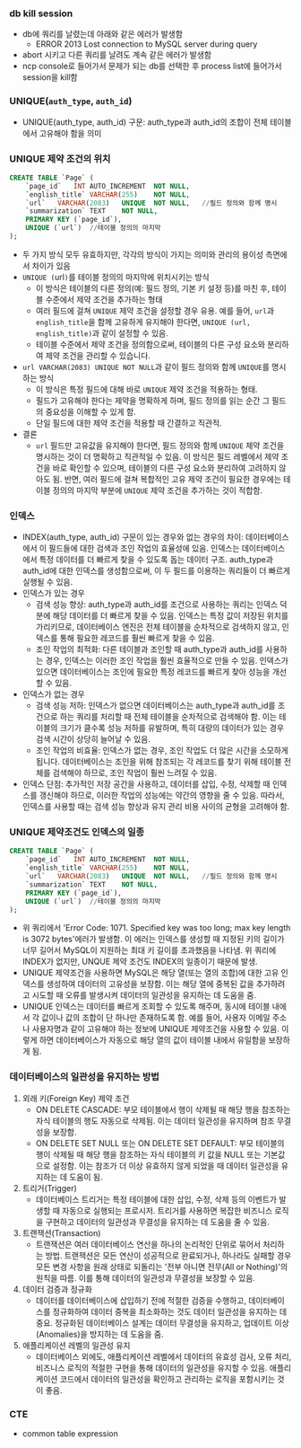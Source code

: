 ### db kill session
- db에 쿼리를 날렸는데 아래와 같은 에러가 발생함
    - ERROR 2013 Lost connection to MySQL server during query
- abort 시키고 다른 쿼리를 날려도 계속 같은 에러가 발생함
- ncp console로 들어가서 문제가 되는 db를 선택한 후 process list에 들어가서 session을 kill함

### UNIQUE(`auth_type`, `auth_id`)
- UNIQUE(auth_type, auth_id) 구문: auth_type과 auth_id의 조합이 전체 테이블에서 고유해야 함을 의미

### UNIQUE 제약 조건의 위치
```SQL
CREATE TABLE `Page` (
	`page_id`	INT AUTO_INCREMENT	NOT NULL,
	`english_title`	VARCHAR(255)	NOT NULL,
	`url`	VARCHAR(2083)	UNIQUE  NOT NULL,   //필드 정의와 함께 명시
	`summarization`	TEXT	NOT NULL,
	PRIMARY KEY (`page_id`),
	UNIQUE (`url`)  //테이블 정의의 마지막
);
```
- 두 가지 방식 모두 유효하지만, 각각의 방식이 가지는 의미와 관리의 용이성 측면에서 차이가 있음
- `UNIQUE (`url`)`를 테이블 정의의 마지막에 위치시키는 방식
   - 이 방식은 테이블의 다른 정의(예: 필드 정의, 기본 키 설정 등)를 마친 후, 테이블 수준에서 제약 조건을 추가하는 형태
   - 여러 필드에 걸쳐 `UNIQUE` 제약 조건을 설정할 경우 유용. 예를 들어, `url`과 `english_title`을 함께 고유하게 유지해야 한다면, `UNIQUE (url, english_title)`과 같이 설정할 수 있음.
   - 테이블 수준에서 제약 조건을 정의함으로써, 테이블의 다른 구성 요소와 분리하여 제약 조건을 관리할 수 있습니다.
- `url VARCHAR(2083) UNIQUE NOT NULL`과 같이 필드 정의와 함께 `UNIQUE`를 명시하는 방식
   - 이 방식은 특정 필드에 대해 바로 `UNIQUE` 제약 조건을 적용하는 형태.
   - 필드가 고유해야 한다는 제약을 명확하게 하며, 필드 정의를 읽는 순간 그 필드의 중요성을 이해할 수 있게 함.
   - 단일 필드에 대한 제약 조건을 적용할 때 간결하고 직관적.
- 결론
    - `url` 필드만 고유값을 유지해야 한다면, 필드 정의와 함께 `UNIQUE` 제약 조건을 명시하는 것이 더 명확하고 직관적일 수 있음. 이 방식은 필드 레벨에서 제약 조건을 바로 확인할 수 있으며, 테이블의 다른 구성 요소와 분리하여 고려하지 않아도 됨. 반면, 여러 필드에 걸쳐 복합적인 고유 제약 조건이 필요한 경우에는 테이블 정의의 마지막 부분에 `UNIQUE` 제약 조건을 추가하는 것이 적합함.

### 인덱스
- INDEX(auth_type, auth_id) 구문이 있는 경우와 없는 경우의 차이: 데이터베이스에서 이 필드들에 대한 검색과 조인 작업의 효율성에 있음. 인덱스는 데이터베이스에서 특정 데이터를 더 빠르게 찾을 수 있도록 돕는 데이터 구조. auth_type과 auth_id에 대한 인덱스를 생성함으로써, 이 두 필드를 이용하는 쿼리들이 더 빠르게 실행될 수 있음. 
- 인덱스가 있는 경우
    - 검색 성능 향상: auth_type과 auth_id를 조건으로 사용하는 쿼리는 인덱스 덕분에 해당 데이터를 더 빠르게 찾을 수 있음. 인덱스는 특정 값이 저장된 위치를 가리키므로, 데이터베이스 엔진은 전체 테이블을 순차적으로 검색하지 않고, 인덱스를 통해 필요한 레코드를 훨씬 빠르게 찾을 수 있음.
    - 조인 작업의 최적화: 다른 테이블과 조인할 때 auth_type과 auth_id를 사용하는 경우, 인덱스는 이러한 조인 작업을 훨씬 효율적으로 만들 수 있음. 인덱스가 있으면 데이터베이스는 조인에 필요한 특정 레코드를 빠르게 찾아 성능을 개선할 수 있음.
- 인덱스가 없는 경우
    - 검색 성능 저하: 인덱스가 없으면 데이터베이스는 auth_type과 auth_id를 조건으로 하는 쿼리를 처리할 때 전체 테이블을 순차적으로 검색해야 함. 이는 테이블의 크기가 클수록 성능 저하를 유발하며, 특히 대량의 데이터가 있는 경우 검색 시간이 상당히 늘어날 수 있음.
    - 조인 작업의 비효율: 인덱스가 없는 경우, 조인 작업도 더 많은 시간을 소모하게 됩니다. 데이터베이스는 조인을 위해 참조되는 각 레코드를 찾기 위해 테이블 전체를 검색해야 하므로, 조인 작업이 훨씬 느려질 수 있음.
- 인덱스 단점: 추가적인 저장 공간을 사용하고, 데이터를 삽입, 수정, 삭제할 때 인덱스를 갱신해야 하므로, 이러한 작업의 성능에는 약간의 영향을 줄 수 있음. 따라서, 인덱스를 사용할 때는 검색 성능 향상과 유지 관리 비용 사이의 균형을 고려해야 함.

### UNIQUE 제약조건도 인덱스의 일종
```SQL
CREATE TABLE `Page` (
	`page_id`	INT AUTO_INCREMENT	NOT NULL,
	`english_title`	VARCHAR(255)	NOT NULL,
	`url`	VARCHAR(2083)	UNIQUE  NOT NULL,   //필드 정의와 함께 명시
	`summarization`	TEXT	NOT NULL,
	PRIMARY KEY (`page_id`),
	UNIQUE (`url`)  //테이블 정의의 마지막
);
```
- 위 쿼리에서 'Error Code: 1071. Specified key was too long; max key length is 3072 bytes'에러가 발생함. 이 에러는 인덱스를 생성할 때 지정된 키의 길이가 너무 길어서 MySQL이 지원하는 최대 키 길이를 초과했음을 나타냄. 위 쿼리에 INDEX가 없지만, UNQUE 제약 조건도 INDEX의 일종이기 때문에 발생.
- UNIQUE 제약조건을 사용하면 MySQL은 해당 열(또는 열의 조합)에 대한 고유 인덱스를 생성하여 데이터의 고유성을 보장함. 이는 해당 열에 중복된 값을 추가하려고 시도할 때 오류를 발생시켜 데이터의 일관성을 유지하는 데 도움을 줌.
- UNIQUE 인덱스는 데이터를 빠르게 조회할 수 있도록 해주며, 동시에 테이블 내에서 각 값이나 값의 조합이 단 하나만 존재하도록 함. 예를 들어, 사용자 이메일 주소나 사용자명과 같이 고유해야 하는 정보에 UNIQUE 제약조건을 사용할 수 있음. 이렇게 하면 데이터베이스가 자동으로 해당 열의 값이 테이블 내에서 유일함을 보장하게 됨.

### 데이터베이스의 일관성을 유지하는 방법
1. 외래 키(Foreign Key) 제약 조건
    - ON DELETE CASCADE: 부모 테이블에서 행이 삭제될 때 해당 행을 참조하는 자식 테이블의 행도 자동으로 삭제됨. 이는 데이터 일관성을 유지하며 참조 무결성을 보장함.
    - ON DELETE SET NULL 또는 ON DELETE SET DEFAULT: 부모 테이블의 행이 삭제될 때 해당 행을 참조하는 자식 테이블의 키 값을 NULL 또는 기본값으로 설정함. 이는 참조가 더 이상 유효하지 않게 되었을 때 데이터 일관성을 유지하는 데 도움이 됨.
2. 트리거(Trigger)
    - 데이터베이스 트리거는 특정 테이블에 대한 삽입, 수정, 삭제 등의 이벤트가 발생할 때 자동으로 실행되는 프로시저. 트리거를 사용하면 복잡한 비즈니스 로직을 구현하고 데이터의 일관성과 무결성을 유지하는 데 도움을 줄 수 있음.
3. 트랜잭션(Transaction)
    - 트랜잭션은 여러 데이터베이스 연산을 하나의 논리적인 단위로 묶어서 처리하는 방법. 트랜잭션은 모든 연산이 성공적으로 완료되거나, 하나라도 실패할 경우 모든 변경 사항을 원래 상태로 되돌리는 '전부 아니면 전무(All or Nothing)'의 원칙을 따름. 이를 통해 데이터의 일관성과 무결성을 보장할 수 있음.
4. 데이터 검증과 정규화
    - 데이터를 데이터베이스에 삽입하기 전에 적절한 검증을 수행하고, 데이터베이스를 정규화하여 데이터 중복을 최소화하는 것도 데이터 일관성을 유지하는 데 중요. 정규화된 데이터베이스 설계는 데이터 무결성을 유지하고, 업데이트 이상(Anomalies)을 방지하는 데 도움을 줌.
5. 애플리케이션 레벨의 일관성 유지
    - 데이터베이스 외에도, 애플리케이션 레벨에서 데이터의 유효성 검사, 오류 처리, 비즈니스 로직의 적절한 구현을 통해 데이터의 일관성을 유지할 수 있음. 애플리케이션 코드에서 데이터의 일관성을 확인하고 관리하는 로직을 포함시키는 것이 좋음.

### CTE
- common table expression

